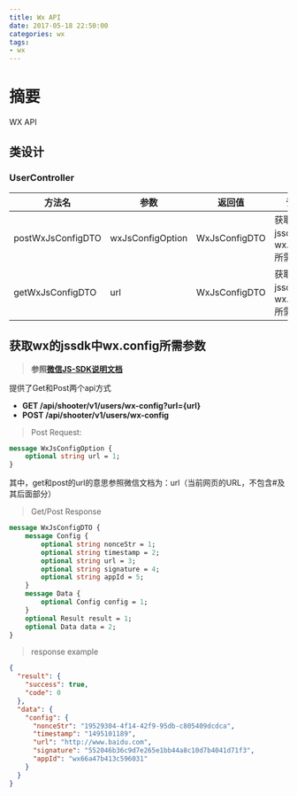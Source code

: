 ```yaml
---
title: Wx API
date: 2017-05-18 22:50:00
categories: wx
tags:
- wx
---
```


# 摘要

WX API

<!-- more -->

## 类设计

### UserController

| 方法名                  | 参数                 | 返回值                 | 详情              |
| -------------------- | ------------------ | ------------------- | --------------- |
| postWxJsConfigDTO    | wxJsConfigOption   | WxJsConfigDTO       | 获取wx的jssdk中wx.config所需参数 |
| getWxJsConfigDTO     | url                | WxJsConfigDTO       | 获取wx的jssdk中wx.config所需参数 |

## 获取wx的jssdk中wx.config所需参数

> **参照[微信JS-SDK说明文档](https://mp.weixin.qq.com/wiki)**

提供了Get和Post两个api方式

- **GET  /api/shooter/v1/users/wx-config?url={url}**
- **POST /api/shooter/v1/users/wx-config**

> Post Request:

```protobuf
message WxJsConfigOption {
    optional string url = 1;
}
```

其中，get和post的url的意思参照微信文档为：url（当前网页的URL，不包含#及其后面部分）

> Get/Post Response

```protobuf
message WxJsConfigDTO {
    message Config {
        optional string nonceStr = 1;
        optional string timestamp = 2;
        optional string url = 3;
        optional string signature = 4;
        optional string appId = 5;
    }
    message Data {
        optional Config config = 1;
    }
    optional Result result = 1;
    optional Data data = 2;
}
```

> response example

```json
{
  "result": {
    "success": true,
    "code": 0
  },
  "data": {
    "config": {
      "nonceStr": "19529304-4f14-42f9-95db-c805409dcdca",
      "timestamp": "1495101189",
      "url": "http://www.baidu.com",
      "signature": "552046b36c9d7e265e1bb44a8c10d7b4041d71f3",
      "appId": "wx66a47b413c596031"
    }
  }
}
```

